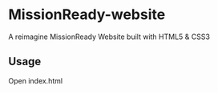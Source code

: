 # MissionReady-website
A reimagine MissionReady Website built with HTML5 &amp; CSS3

## Usage
Open index.html
